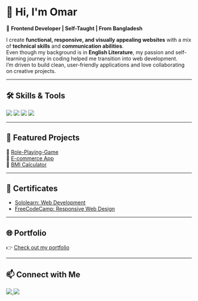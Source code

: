 # 👋 Hi, I'm Omar  

🚀 **Frontend Developer | Self-Taught | From Bangladesh**  

I create **functional, responsive, and visually appealing websites** with a mix of **technical skills** and **communication abilities**.  
Even though my background is in **English Literature**, my passion and self-learning journey in coding helped me transition into web development.  
I’m driven to build clean, user-friendly applications and love collaborating on creative projects.  

---

## 🛠️ Skills & Tools  
<p>
  <img src="https://img.shields.io/badge/Code-HTML-orange?style=for-the-badge&logo=html5&logoColor=white" />
  <img src="https://img.shields.io/badge/Code-CSS-blue?style=for-the-badge&logo=css3&logoColor=white" />
  <img src="https://img.shields.io/badge/Code-JavaScript-yellow?style=for-the-badge&logo=javascript&logoColor=black" />
  <img src="https://img.shields.io/badge/Framework-React-61DBFB?style=for-the-badge&logo=react&logoColor=black" />
</p>

---

## 📂 Featured Projects  
🔹 [Role-Playing-Game](https://omar-webcloud.github.io/Role-Playing-Game/)  
🔹 [E-commerce App](https://fresh-farm-zeta.vercel.app/)  
🔹 [BMI Calculator](https://omar-webcloud.github.io/Bmi-calculator/)  

---

## 📜 Certificates  
- [Sololearn: Web Development](https://api2.sololearn.com/v2/certificates/CC-HMCA6F6M/image/png?t=638934664199742353)  
- [FreeCodeCamp: Responsive Web Design](https://freecodecamp.org/certification/fcc-43a93b12-1d40-4a5b-a38b-9b4846c24ed9/responsive-web-design)  

---

## 🌐 Portfolio  
👉 [Check out my portfolio](https://portfolio-liard-rho-18.vercel.app/)  

---

## 📫 Connect with Me  
<p>
  <a href="https://www.linkedin.com/in/md-omar-faruk-chowdhury" target="_blank">
    <img src="https://img.shields.io/badge/LinkedIn-0A66C2?style=for-the-badge&logo=linkedin&logoColor=white" />
  </a>
  <a href="mailto:your-email@example.com">
    <img src="https://img.shields.io/badge/Email-D14836?style=for-the-badge&logo=gmail&logoColor=white" />
  </a>
</p>
